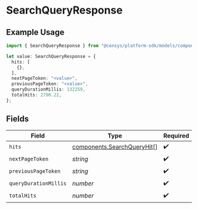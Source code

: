 # SearchQueryResponse

## Example Usage

```typescript
import { SearchQueryResponse } from "@censys/platform-sdk/models/components";

let value: SearchQueryResponse = {
  hits: [
    {},
  ],
  nextPageToken: "<value>",
  previousPageToken: "<value>",
  queryDurationMillis: 132259,
  totalHits: 2796.22,
};
```

## Fields

| Field                                                                    | Type                                                                     | Required                                                                 | Description                                                              |
| ------------------------------------------------------------------------ | ------------------------------------------------------------------------ | ------------------------------------------------------------------------ | ------------------------------------------------------------------------ |
| `hits`                                                                   | [components.SearchQueryHit](../../models/components/searchqueryhit.md)[] | :heavy_check_mark:                                                       | N/A                                                                      |
| `nextPageToken`                                                          | *string*                                                                 | :heavy_check_mark:                                                       | N/A                                                                      |
| `previousPageToken`                                                      | *string*                                                                 | :heavy_check_mark:                                                       | N/A                                                                      |
| `queryDurationMillis`                                                    | *number*                                                                 | :heavy_check_mark:                                                       | N/A                                                                      |
| `totalHits`                                                              | *number*                                                                 | :heavy_check_mark:                                                       | N/A                                                                      |